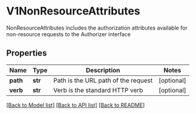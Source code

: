 # V1NonResourceAttributes

NonResourceAttributes includes the authorization attributes available for non-resource requests to the Authorizer interface

## Properties
Name | Type | Description | Notes
------------ | ------------- | ------------- | -------------
**path** | **str** | Path is the URL path of the request | [optional] 
**verb** | **str** | Verb is the standard HTTP verb | [optional] 

[[Back to Model list]](../README.md#documentation-for-models) [[Back to API list]](../README.md#documentation-for-api-endpoints) [[Back to README]](../README.md)


